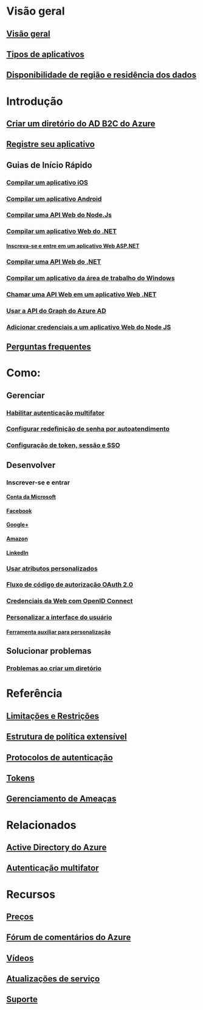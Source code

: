 # Visão geral
## [Visão geral](active-directory-b2c-overview.md)
## [Tipos de aplicativos](active-directory-b2c-apps.md)
## [Disponibilidade de região e residência dos dados](active-directory-b2c-reference-tenant-type.md)

# Introdução
## [Criar um diretório do AD B2C do Azure](active-directory-b2c-get-started.md)
## [Registre seu aplicativo](active-directory-b2c-app-registration.md)
## Guias de Início Rápido
### [Compilar um aplicativo iOS](active-directory-b2c-devquickstarts-ios.md)
### [Compilar um aplicativo Android](active-directory-b2c-devquickstarts-android.md)
### [Compilar uma API Web do Node.Js](active-directory-b2c-devquickstarts-api-node.md)
### [Compilar um aplicativo Web do .NET](active-directory-b2c-devquickstarts-web-dotnet.md)
#### [Inscreva-se e entre em um aplicativo Web ASP.NET](active-directory-b2c-devquickstarts-web-dotnet-susi.md)
### [Compilar uma API Web do .NET](active-directory-b2c-devquickstarts-api-dotnet.md)
### [Compilar um aplicativo da área de trabalho do Windows](active-directory-b2c-devquickstarts-native-dotnet.md)
### [Chamar uma API Web em um aplicativo Web .NET](active-directory-b2c-devquickstarts-web-api-dotnet.md)
### [Usar a API do Graph do Azure AD](active-directory-b2c-devquickstarts-graph-dotnet.md)
### [Adicionar credenciais a um aplicativo Web do Node JS](active-directory-b2c-devquickstarts-web-node.md)
## [Perguntas frequentes](active-directory-b2c-faqs.md)

# Como:
## Gerenciar
### [Habilitar autenticação multifator](active-directory-b2c-reference-mfa.md)
### [Configurar redefinição de senha por autoatendimento](active-directory-b2c-reference-sspr.md)
### [Configuração de token, sessão e SSO](active-directory-b2c-token-session-sso.md)
## Desenvolver
### Inscrever-se e entrar
#### [Conta da Microsoft](active-directory-b2c-setup-msa-app.md)
#### [Facebook](active-directory-b2c-setup-fb-app.md)
#### [Google+](active-directory-b2c-setup-goog-app.md)
#### [Amazon](active-directory-b2c-setup-amzn-app.md)
#### [LinkedIn](active-directory-b2c-setup-li-app.md)
### [Usar atributos personalizados](active-directory-b2c-reference-custom-attr.md)
### [Fluxo de código de autorização OAuth 2.0](active-directory-b2c-reference-oauth-code.md)
### [Credenciais da Web com OpenID Connect](active-directory-b2c-reference-oidc.md)
### [Personalizar a interface do usuário](active-directory-b2c-reference-ui-customization.md)
#### [Ferramenta auxiliar para personalização](active-directory-b2c-reference-ui-customization-helper-tool.md)
## Solucionar problemas
### [Problemas ao criar um diretório](active-directory-b2c-support-create-directory.md)

# Referência
## [Limitações e Restrições](active-directory-b2c-limitations.md)
## [Estrutura de política extensível](active-directory-b2c-reference-policies.md)
## [Protocolos de autenticação](active-directory-b2c-reference-protocols.md)
## [Tokens](active-directory-b2c-reference-tokens.md)

## [Gerenciamento de Ameaças](active-directory-b2c-reference-threat-management.md)

# Relacionados
## [Active Directory do Azure](../active-directory/active-directory-whatis.md)
## [Autenticação multifator](../multi-factor-authentication/multi-factor-authentication.md)

# Recursos
## [Preços](https://azure.microsoft.com/pricing/details/active-directory-b2c/)
## [Fórum de comentários do Azure](http://feedback.azure.com/forums/169401-azure-active-directory)
## [Vídeos](https://azure.microsoft.com/documentation/videos/index/?services=active-directory-b2c) 
## [Atualizações de serviço](https://azure.microsoft.com/updates/?product=active-directory-b2c)
## [Suporte](active-directory-b2c-support.md)